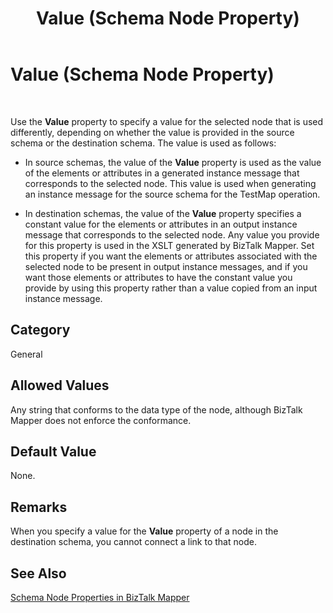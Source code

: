 ﻿---
title: Value (Schema Node Property)
TOCTitle: Value (Schema Node Property)
ms:assetid: 77fed485-dcd7-437b-b0e3-807b75b2df9f
ms:mtpsurl: https://msdn.microsoft.com/en-us/library/Aa560901(v=BTS.80)
ms:contentKeyID: 51529053
ms.date: 08/30/2017
mtps_version: v=BTS.80
---

# Value (Schema Node Property)

 

Use the **Value** property to specify a value for the selected node that is used differently, depending on whether the value is provided in the source schema or the destination schema. The value is used as follows:

  - In source schemas, the value of the **Value** property is used as the value of the elements or attributes in a generated instance message that corresponds to the selected node. This value is used when generating an instance message for the source schema for the TestMap operation.

  - In destination schemas, the value of the **Value** property specifies a constant value for the elements or attributes in an output instance message that corresponds to the selected node. Any value you provide for this property is used in the XSLT generated by BizTalk Mapper. Set this property if you want the elements or attributes associated with the selected node to be present in output instance messages, and if you want those elements or attributes to have the constant value you provide by using this property rather than a value copied from an input instance message.

## Category

General

## Allowed Values

Any string that conforms to the data type of the node, although BizTalk Mapper does not enforce the conformance.

## Default Value

None.

## Remarks

When you specify a value for the **Value** property of a node in the destination schema, you cannot connect a link to that node.

## See Also

[Schema Node Properties in BizTalk Mapper](schema-node-properties-in-biztalk-mapper.md)

